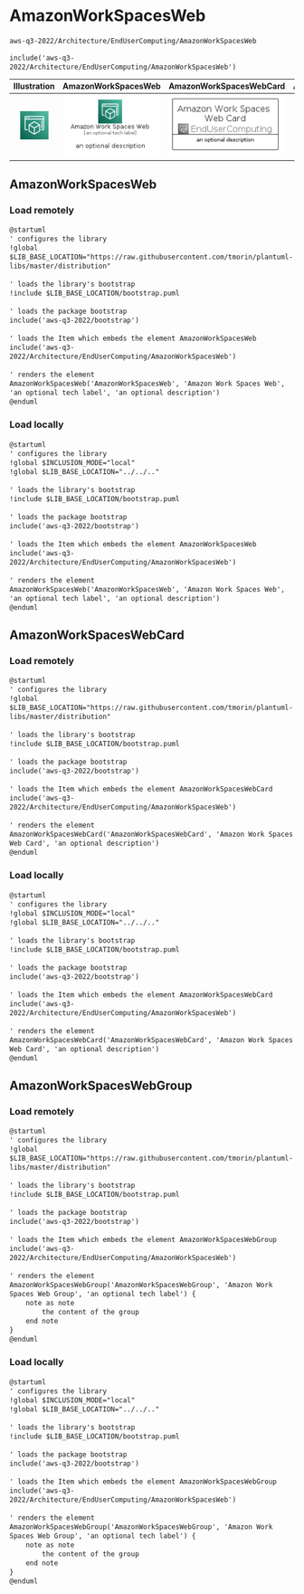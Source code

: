 # AmazonWorkSpacesWeb


```text
aws-q3-2022/Architecture/EndUserComputing/AmazonWorkSpacesWeb
```

```text
include('aws-q3-2022/Architecture/EndUserComputing/AmazonWorkSpacesWeb')
```



| Illustration | AmazonWorkSpacesWeb | AmazonWorkSpacesWebCard | AmazonWorkSpacesWebGroup |
| :---: | :---: | :---: | :---: |
| ![illustration for Illustration](../../../aws-q3-2022/Architecture/EndUserComputing/AmazonWorkSpacesWeb.png) | ![illustration for AmazonWorkSpacesWeb](../../../aws-q3-2022/Architecture/EndUserComputing/AmazonWorkSpacesWeb.Local.png) | ![illustration for AmazonWorkSpacesWebCard](../../../aws-q3-2022/Architecture/EndUserComputing/AmazonWorkSpacesWebCard.Local.png) | ![illustration for AmazonWorkSpacesWebGroup](../../../aws-q3-2022/Architecture/EndUserComputing/AmazonWorkSpacesWebGroup.Local.png) |




## AmazonWorkSpacesWeb

### Load remotely
```plantuml
@startuml
' configures the library
!global $LIB_BASE_LOCATION="https://raw.githubusercontent.com/tmorin/plantuml-libs/master/distribution"

' loads the library's bootstrap
!include $LIB_BASE_LOCATION/bootstrap.puml

' loads the package bootstrap
include('aws-q3-2022/bootstrap')

' loads the Item which embeds the element AmazonWorkSpacesWeb
include('aws-q3-2022/Architecture/EndUserComputing/AmazonWorkSpacesWeb')

' renders the element
AmazonWorkSpacesWeb('AmazonWorkSpacesWeb', 'Amazon Work Spaces Web', 'an optional tech label', 'an optional description')
@enduml
```

### Load locally
```plantuml
@startuml
' configures the library
!global $INCLUSION_MODE="local"
!global $LIB_BASE_LOCATION="../../.."

' loads the library's bootstrap
!include $LIB_BASE_LOCATION/bootstrap.puml

' loads the package bootstrap
include('aws-q3-2022/bootstrap')

' loads the Item which embeds the element AmazonWorkSpacesWeb
include('aws-q3-2022/Architecture/EndUserComputing/AmazonWorkSpacesWeb')

' renders the element
AmazonWorkSpacesWeb('AmazonWorkSpacesWeb', 'Amazon Work Spaces Web', 'an optional tech label', 'an optional description')
@enduml
```

## AmazonWorkSpacesWebCard

### Load remotely
```plantuml
@startuml
' configures the library
!global $LIB_BASE_LOCATION="https://raw.githubusercontent.com/tmorin/plantuml-libs/master/distribution"

' loads the library's bootstrap
!include $LIB_BASE_LOCATION/bootstrap.puml

' loads the package bootstrap
include('aws-q3-2022/bootstrap')

' loads the Item which embeds the element AmazonWorkSpacesWebCard
include('aws-q3-2022/Architecture/EndUserComputing/AmazonWorkSpacesWeb')

' renders the element
AmazonWorkSpacesWebCard('AmazonWorkSpacesWebCard', 'Amazon Work Spaces Web Card', 'an optional description')
@enduml
```

### Load locally
```plantuml
@startuml
' configures the library
!global $INCLUSION_MODE="local"
!global $LIB_BASE_LOCATION="../../.."

' loads the library's bootstrap
!include $LIB_BASE_LOCATION/bootstrap.puml

' loads the package bootstrap
include('aws-q3-2022/bootstrap')

' loads the Item which embeds the element AmazonWorkSpacesWebCard
include('aws-q3-2022/Architecture/EndUserComputing/AmazonWorkSpacesWeb')

' renders the element
AmazonWorkSpacesWebCard('AmazonWorkSpacesWebCard', 'Amazon Work Spaces Web Card', 'an optional description')
@enduml
```

## AmazonWorkSpacesWebGroup

### Load remotely
```plantuml
@startuml
' configures the library
!global $LIB_BASE_LOCATION="https://raw.githubusercontent.com/tmorin/plantuml-libs/master/distribution"

' loads the library's bootstrap
!include $LIB_BASE_LOCATION/bootstrap.puml

' loads the package bootstrap
include('aws-q3-2022/bootstrap')

' loads the Item which embeds the element AmazonWorkSpacesWebGroup
include('aws-q3-2022/Architecture/EndUserComputing/AmazonWorkSpacesWeb')

' renders the element
AmazonWorkSpacesWebGroup('AmazonWorkSpacesWebGroup', 'Amazon Work Spaces Web Group', 'an optional tech label') {
    note as note
        the content of the group
    end note
}
@enduml
```

### Load locally
```plantuml
@startuml
' configures the library
!global $INCLUSION_MODE="local"
!global $LIB_BASE_LOCATION="../../.."

' loads the library's bootstrap
!include $LIB_BASE_LOCATION/bootstrap.puml

' loads the package bootstrap
include('aws-q3-2022/bootstrap')

' loads the Item which embeds the element AmazonWorkSpacesWebGroup
include('aws-q3-2022/Architecture/EndUserComputing/AmazonWorkSpacesWeb')

' renders the element
AmazonWorkSpacesWebGroup('AmazonWorkSpacesWebGroup', 'Amazon Work Spaces Web Group', 'an optional tech label') {
    note as note
        the content of the group
    end note
}
@enduml
```

